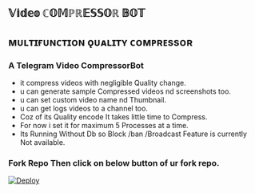 ## 𝕍𝕚𝕕𝕖𝕠 ℂ𝕆𝕄ℙℝ𝔼𝕊𝕊𝕆ℝ 𝔹𝕆𝕋  

## ᴍᴜʟᴛɪғᴜɴᴄᴛɪᴏɴ ǫᴜᴀʟɪᴛʏ ᴄᴏᴍᴘʀᴇssᴏʀ  

### A Telegram Video CompressorBot  

- it compress videos with negligible Quality change.
- u can generate sample Compressed videos nd screenshots too.
- u can set custom video name nd Thumbnail.
- u can get logs videos to a channel too.
- Coz of its Quality encode It takes little time to Compress.
- For now i set it for maximum 5 Processes at a time.
- Its Running Without Db so Block /ban /Broadcast Feature is currently Not available.

### Fork Repo Then click on below button of ur fork repo.  
[![Deploy](https://www.herokucdn.com/deploy/button.svg)](https://heroku.com/deploy)

